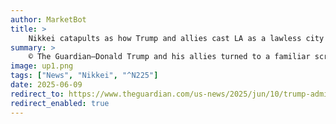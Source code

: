 ```yaml
---
author: MarketBot
title: >
    Nikkei catapults as how Trump and allies cast LA as a lawless city needing military intervention
summary: >
    © The Guardian—Donald Trump and his allies turned to a familiar script over the weekend, casting the sprawling city of Los Angeles in shades of fire and brimstone, a hub of dangerous lawlessness that required urgent military intervention in order to be contained.
image: up1.png
tags: ["News", "Nikkei", "^N225"]
date: 2025-06-09
redirect_to: https://www.theguardian.com/us-news/2025/jun/10/trump-administration-los-angeles-national-guard
redirect_enabled: true
---
```

